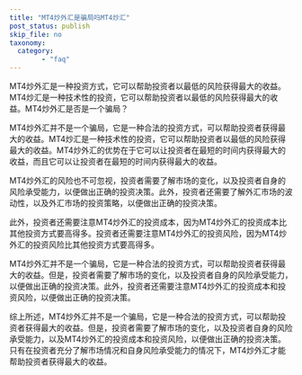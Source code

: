 ```yaml
---
title: "MT4炒外汇是骗局吗MT4炒汇"
post_status: publish
skip_file: no
taxonomy:
  category:
        - "faq"
---
```


MT4炒外汇是一种投资方式，它可以帮助投资者以最低的风险获得最大的收益。MT4炒汇是一种技术性的投资，它可以帮助投资者以最低的风险获得最大的收益。MT4炒外汇是否是一个骗局？

MT4炒外汇并不是一个骗局，它是一种合法的投资方式，可以帮助投资者获得最大的收益。MT4炒汇是一种技术性的投资，它可以帮助投资者以最低的风险获得最大的收益。MT4炒外汇的优势在于它可以让投资者在最短的时间内获得最大的收益，而且它可以让投资者在最短的时间内获得最大的收益。

MT4炒外汇的风险也不可忽视，投资者需要了解市场的变化，以及投资者自身的风险承受能力，以便做出正确的投资决策。此外，投资者还需要了解外汇市场的波动性，以及外汇市场的投资策略，以便做出正确的投资决策。

此外，投资者还需要注意MT4炒外汇的投资成本，因为MT4炒外汇的投资成本比其他投资方式要高得多。投资者还需要注意MT4炒外汇的投资风险，因为MT4炒外汇的投资风险比其他投资方式要高得多。

MT4炒外汇并不是一个骗局，它是一种合法的投资方式，可以帮助投资者获得最大的收益。但是，投资者需要了解市场的变化，以及投资者自身的风险承受能力，以便做出正确的投资决策。此外，投资者还需要注意MT4炒外汇的投资成本和投资风险，以便做出正确的投资决策。

综上所述，MT4炒外汇并不是一个骗局，它是一种合法的投资方式，可以帮助投资者获得最大的收益。但是，投资者需要了解市场的变化，以及投资者自身的风险承受能力，以及MT4炒外汇的投资成本和投资风险，以便做出正确的投资决策。只有在投资者充分了解市场情况和自身风险承受能力的情况下，MT4炒外汇才能帮助投资者获得最大的收益。
